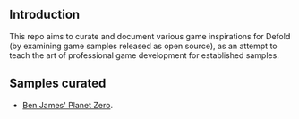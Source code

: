 ## Introduction

This repo aims to curate and document various game inspirations for Defold (by examining game samples released as open source), as an attempt to teach the art of professional game development for established samples.

## Samples curated

* [Ben James' Planet Zero](Planet-Zero-Tips.md).